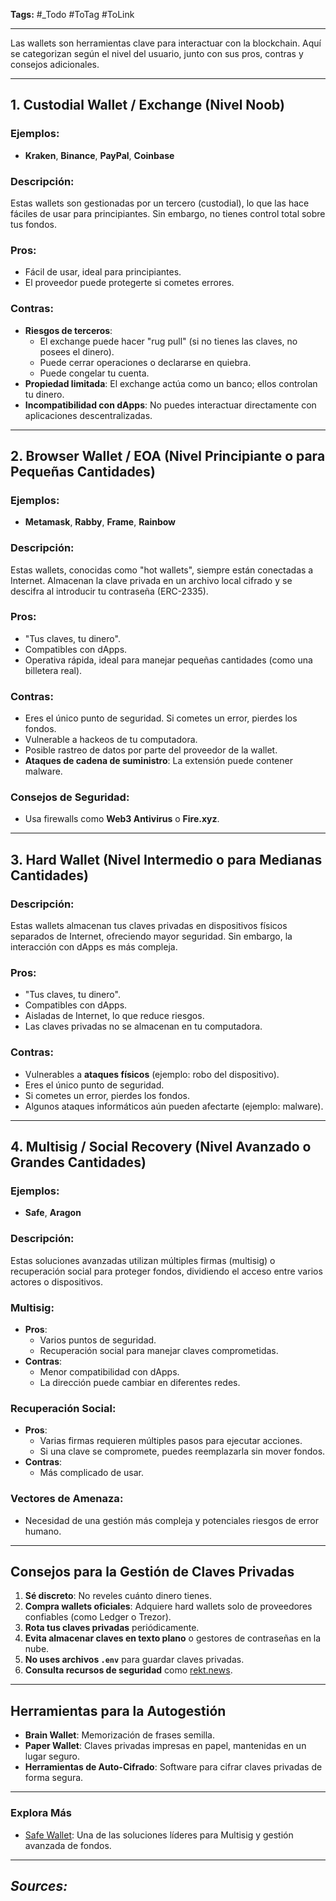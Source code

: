 **Tags:** #_Todo
#ToTag #ToLink 
- - -
Las wallets son herramientas clave para interactuar con la blockchain. Aquí se categorizan según el nivel del usuario, junto con sus pros, contras y consejos adicionales.

---

## 1. **Custodial Wallet / Exchange (Nivel Noob)**

### Ejemplos:
- **Kraken**, **Binance**, **PayPal**, **Coinbase**

### Descripción:
Estas wallets son gestionadas por un tercero (custodial), lo que las hace fáciles de usar para principiantes. Sin embargo, no tienes control total sobre tus fondos.

### **Pros**:
- Fácil de usar, ideal para principiantes.  
- El proveedor puede protegerte si cometes errores.  

### **Contras**:
- **Riesgos de terceros**:
  - El exchange puede hacer "rug pull" (si no tienes las claves, no posees el dinero).  
  - Puede cerrar operaciones o declararse en quiebra.  
  - Puede congelar tu cuenta.  
- **Propiedad limitada**: El exchange actúa como un banco; ellos controlan tu dinero.  
- **Incompatibilidad con dApps**: No puedes interactuar directamente con aplicaciones descentralizadas.  

---

## 2. **Browser Wallet / EOA (Nivel Principiante o para Pequeñas Cantidades)**

### Ejemplos:
- **Metamask**, **Rabby**, **Frame**, **Rainbow**

### Descripción:
Estas wallets, conocidas como "hot wallets", siempre están conectadas a Internet. Almacenan la clave privada en un archivo local cifrado y se descifra al introducir tu contraseña (ERC-2335).

### **Pros**:
- "Tus claves, tu dinero".  
- Compatibles con dApps.  
- Operativa rápida, ideal para manejar pequeñas cantidades (como una billetera real).  

### **Contras**:
- Eres el único punto de seguridad. Si cometes un error, pierdes los fondos.  
- Vulnerable a hackeos de tu computadora.  
- Posible rastreo de datos por parte del proveedor de la wallet.  
- **Ataques de cadena de suministro**: La extensión puede contener malware.  

### **Consejos de Seguridad**:
- Usa firewalls como **Web3 Antivirus** o **Fire.xyz**.  

---

## 3. **Hard Wallet (Nivel Intermedio o para Medianas Cantidades)**

### Descripción:
Estas wallets almacenan tus claves privadas en dispositivos físicos separados de Internet, ofreciendo mayor seguridad. Sin embargo, la interacción con dApps es más compleja.

### **Pros**:
- "Tus claves, tu dinero".  
- Compatibles con dApps.  
- Aisladas de Internet, lo que reduce riesgos.  
- Las claves privadas no se almacenan en tu computadora.  

### **Contras**:
- Vulnerables a **ataques físicos** (ejemplo: robo del dispositivo).  
- Eres el único punto de seguridad.  
- Si cometes un error, pierdes los fondos.  
- Algunos ataques informáticos aún pueden afectarte (ejemplo: malware).  

---

## 4. **Multisig / Social Recovery (Nivel Avanzado o Grandes Cantidades)**

### Ejemplos:
- **Safe**, **Aragon**

### Descripción:
Estas soluciones avanzadas utilizan múltiples firmas (multisig) o recuperación social para proteger fondos, dividiendo el acceso entre varios actores o dispositivos.

### **Multisig**:
- **Pros**:
  - Varios puntos de seguridad.  
  - Recuperación social para manejar claves comprometidas.  
- **Contras**:
  - Menor compatibilidad con dApps.  
  - La dirección puede cambiar en diferentes redes.  

### **Recuperación Social**:
- **Pros**:
  - Varias firmas requieren múltiples pasos para ejecutar acciones.  
  - Si una clave se compromete, puedes reemplazarla sin mover fondos.  
- **Contras**:
  - Más complicado de usar.  

### **Vectores de Amenaza**:
- Necesidad de una gestión más compleja y potenciales riesgos de error humano.  

---

## Consejos para la Gestión de Claves Privadas

1. **Sé discreto**: No reveles cuánto dinero tienes.  
2. **Compra wallets oficiales**: Adquiere hard wallets solo de proveedores confiables (como Ledger o Trezor).  
3. **Rota tus claves privadas** periódicamente.  
4. **Evita almacenar claves en texto plano** o gestores de contraseñas en la nube.  
5. **No uses archivos `.env`** para guardar claves privadas.  
6. **Consulta recursos de seguridad** como [rekt.news](https://rekt.news).

---

## Herramientas para la Autogestión

- **Brain Wallet**: Memorización de frases semilla.  
- **Paper Wallet**: Claves privadas impresas en papel, mantenidas en un lugar seguro.  
- **Herramientas de Auto-Cifrado**: Software para cifrar claves privadas de forma segura.

---

### Explora Más
- [Safe Wallet](https://app.safe.global/welcome): Una de las soluciones líderes para Multisig y gestión avanzada de fondos.


- - - 
## ***Sources:***